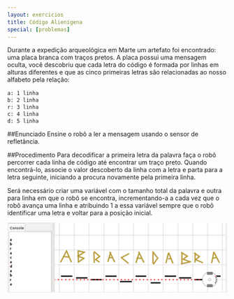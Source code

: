 ```yaml
---
layout: exercicios
title: Código Alienígena
special: [problemas] 
---
```


Durante a expedição arqueológica em Marte um artefato foi encontrado: uma placa branca com traços pretos. A placa possui uma mensagem oculta, você descobriu que cada letra do código é formada por linhas em alturas diferentes e que as cinco primeiras letras são relacionadas ao nosso alfabeto pela relação:


	a: 1 linha
	b: 2 linha 
	r: 3 linha
	c: 4 linha
	d: 5 linha

<p> </P>

##Enunciado
Ensine o robô a ler a mensagem usando o sensor de refletância.

##Procedimento
Para decodificar a primeira letra da palavra faça o robô percorrer cada linha de código até encontrar um traço preto. Quando encontrá-lo, associe o valor descoberto da linha com a letra e parta para a letra seguinte, iniciando a procura novamente pela primeira linha.

Será necessário criar uma variável com o tamanho total da palavra e outra para linha em que o robô se encontra, incrementando-a a cada vez que o robô avança uma linha e atribuindo 1 a essa variável sempre que o robô identificar uma letra e voltar para a posição inicial.

<center>
<img src="/assets/img/exercicios/codigo_alienigena.png">
</center>
